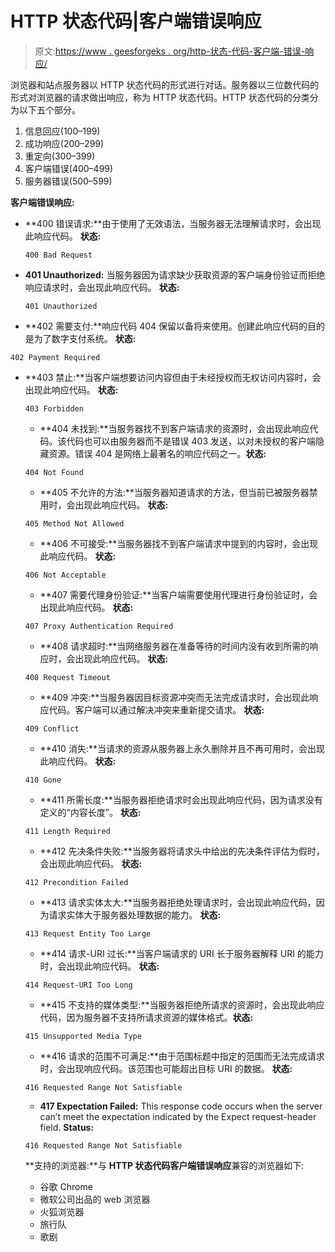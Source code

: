 # HTTP 状态代码|客户端错误响应

> 原文:[https://www . geesforgeks . org/http-状态-代码-客户端-错误-响应/](https://www.geeksforgeeks.org/http-status-codes-client-error-responses/)

浏览器和站点服务器以 HTTP 状态代码的形式进行对话。服务器以三位数代码的形式对浏览器的请求做出响应，称为 HTTP 状态代码。HTTP 状态代码的分类分为以下五个部分。

1.  信息回应(100–199)
2.  成功响应(200–299)
3.  重定向(300–399)
4.  客户端错误(400–499)
5.  服务器错误(500–599)

**客户端错误响应:**

*   **400 错误请求:**由于使用了无效语法，当服务器无法理解请求时，会出现此响应代码。
    **状态:**

    ```
    400 Bad Request
    ```

*   **401 Unauthorized:** 当服务器因为请求缺少获取资源的客户端身份验证而拒绝响应请求时，会出现此响应代码。
    **状态:**

    ```
    401 Unauthorized
    ```

*   **402 需要支付:**响应代码 404 保留以备将来使用。创建此响应代码的目的是为了数字支付系统。
    **状态:**

```
402 Payment Required
```

*   **403 禁止:**当客户端想要访问内容但由于未经授权而无权访问内容时，会出现此响应代码。
    **状态:**

    ```
    403 Forbidden
    ```

    *   **404 未找到:**当服务器找不到客户端请求的资源时，会出现此响应代码。该代码也可以由服务器而不是错误 403 发送，以对未授权的客户端隐藏资源。错误 404 是网络上最著名的响应代码之一。**状态:**

    ```
    404 Not Found
    ```

    *   **405 不允许的方法:**当服务器知道请求的方法，但当前已被服务器禁用时，会出现此响应代码。
    **状态:**

    ```
    405 Method Not Allowed
    ```

    *   **406 不可接受:**当服务器找不到客户端请求中提到的内容时，会出现此响应代码。
    **状态:**

    ```
    406 Not Acceptable
    ```

    *   **407 需要代理身份验证:**当客户端需要使用代理进行身份验证时，会出现此响应代码。
    **状态:**

    ```
    407 Proxy Authentication Required
    ```

    *   **408 请求超时:**当网络服务器在准备等待的时间内没有收到所需的响应时，会出现此响应代码。
    **状态:**

    ```
    408 Request Timeout
    ```

    *   **409 冲突:**当服务器因目标资源冲突而无法完成请求时，会出现此响应代码。客户端可以通过解决冲突来重新提交请求。
    **状态:**

    ```
    409 Conflict
    ```

    *   **410 消失:**当请求的资源从服务器上永久删除并且不再可用时，会出现此响应代码。
    **状态:**

    ```
    410 Gone
    ```

    *   **411 所需长度:**当服务器拒绝请求时会出现此响应代码，因为请求没有定义的“内容长度”。
    **状态:**

    ```
    411 Length Required
    ```

    *   **412 先决条件失败:**当服务器将请求头中给出的先决条件评估为假时，会出现此响应代码。
    **状态:**

    ```
    412 Precondition Failed
    ```

    *   **413 请求实体太大:**当服务器拒绝处理请求时，会出现此响应代码，因为请求实体大于服务器处理数据的能力。
    **状态:**

    ```
    413 Request Entity Too Large
    ```

    *   **414 请求-URI 过长:**当客户端请求的 URI 长于服务器解释 URI 的能力时，会出现此响应代码。
    **状态:**

    ```
    414 Request-URI Too Long
    ```

    *   **415 不支持的媒体类型:**当服务器拒绝所请求的资源时，会出现此响应代码，因为服务器不支持所请求资源的媒体格式。**状态:**

    ```
    415 Unsupported Media Type
    ```

    *   **416 请求的范围不可满足:**由于范围标题中指定的范围而无法完成请求时，会出现响应代码。该范围也可能超出目标 URI 的数据。
    **状态:**

    ```
    416 Requested Range Not Satisfiable
    ```

    *   **417 Expectation Failed:** This response code occurs when the server can’t meet the expectation indicated by the Expect request-header field.
    **Status:**

    ```
    416 Requested Range Not Satisfiable
    ```

    **支持的浏览器:**与 **HTTP 状态代码客户端错误响应**兼容的浏览器如下:

    *   谷歌 Chrome
    *   微软公司出品的 web 浏览器
    *   火狐浏览器
    *   旅行队
    *   歌剧